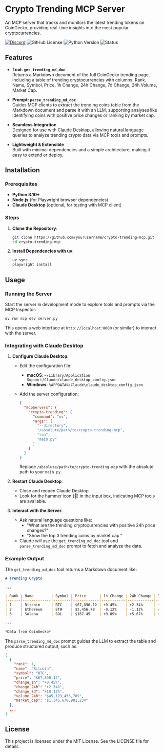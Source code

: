 # Crypto Trending MCP Server

An MCP server that tracks and monitors the latest trending tokens on CoinGecko, providing real-time insights into the most popular cryptocurrencies.

[![Discord](https://img.shields.io/discord/1353556181251133481?cacheSeconds=3600)](https://discord.gg/aRnuu2eJ)
![GitHub License](https://img.shields.io/github/license/kukapay/crypto-trending-mcp)
![Python Version](https://img.shields.io/badge/python-3.10+-blue)
![Status](https://img.shields.io/badge/status-active-brightgreen.svg)

## Features

- **Tool: `get_trending_md_doc`**  
  Returns a Markdown document of the full CoinGecko trending page, including a table of trending cryptocurrencies with columns: Rank, Name, Symbol, Price, 1h Change, 24h Change, 7d Change, 24h Volume, Market Cap.

- **Prompt: `parse_trending_md_doc`**  
  Guides MCP clients to extract the trending coins table from the Markdown document and parse it with an LLM, supporting analyses like identifying coins with positive price changes or ranking by market cap.

- **Seamless Integration**  
  Designed for use with Claude Desktop, allowing natural language queries to analyze trending crypto data via MCP tools and prompts.

- **Lightweight & Extensible**  
  Built with minimal dependencies and a simple architecture, making it easy to extend or deploy.

## Installation

### Prerequisites

- **Python 3.10+**
- **Node.js** (for Playwright browser dependencies)
- **Claude Desktop** (optional, for testing with MCP client)

### Steps

1. **Clone the Repository**:

   ```bash
   git clone https://github.com/yourusername/crypto-trending-mcp.git
   cd crypto-trending-mcp
   ```

2. **Install Dependencies with uv**:

   ```bash
   uv sync
   playwright install
   ```

## Usage

### Running the Server

Start the server in development mode to explore tools and prompts via the MCP Inspector:

```bash
uv run mcp dev server.py
```

This opens a web interface at `http://localhost:8000` (or similar) to interact with the server.

### Integrating with Claude Desktop

1. **Configure Claude Desktop**:

   - Edit the configuration file:
     - **macOS**: `~/Library/Application Support/Claude/claude_desktop_config.json`
     - **Windows**: `%APPDATA%\Claude\claude_desktop_config.json`
   - Add the server configuration:

     ```json
     {
       "mcpServers": {
         "crypto-trending": {
           "command": "uv",
           "args": [
             "--directory",
             "/absolute/path/to/crypto-trending-mcp",
             "run",
             "main.py"
           ]
         }
       }
     }
     ```

     Replace `/absolute/path/to/crypto-trending-mcp` with the absolute path to your `main.py`.

2. **Restart Claude Desktop**:

   - Close and reopen Claude Desktop.
   - Look for the hammer icon (🔨) in the input box, indicating MCP tools are available.

3. **Interact with the Server**:

   - Ask natural language questions like:
     - "What are the trending cryptocurrencies with positive 24h price changes?"
     - "Show the top 3 trending coins by market cap."
   - Claude will use the `get_trending_md_doc` tool and `parse_trending_md_doc` prompt to fetch and analyze the data.

### Example Output

The `get_trending_md_doc` tool returns a Markdown document like:

```markdown
# Trending Crypto

...

| Rank | Name        | Symbol | Price      | 1h Change | 24h Change | 7d Change | 24h Volume      | Market Cap         |
|------|-------------|--------|------------|-----------|------------|-----------|-----------------|-------------------|
| 1    | Bitcoin     | BTC    | $67,890.12 | +0.45%    | +2.34%     | +10.12%   | $45,123,456,789 | $1,345,678,901,234 |
| 2    | Ethereum    | ETH    | $2,456.78  | -0.12%    | -1.12%     | +5.67%    | $20,987,654,321 | $295,123,456,789   |
| 3    | Solana      | SOL    | $167.45    | +0.89%    | +5.67%     | +15.34%   | $3,456,789,123  | $78,901,234,567    |

...

*Data from CoinGecko*
```

The `parse_trending_md_doc` prompt guides the LLM to extract the table and produce structured output, such as:

```json
[
  {
    "rank": 1,
    "name": "Bitcoin",
    "symbol": "BTC",
    "price": "$67,890.12",
    "change_1h": "+0.45%",
    "change_24h": "+2.34%",
    "change_7d": "+10.12%",
    "volume_24h": "$45,123,456,789",
    "market_cap": "$1,345,678,901,234"
  },
  ...
]
```

## License

This project is licensed under the MIT License. See the LICENSE file for details.
